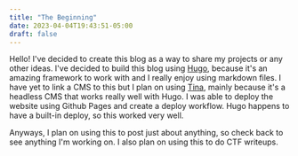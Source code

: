 ```yaml
---
title: "The Beginning"
date: 2023-04-04T19:43:51-05:00
draft: false
---
```

Hello! I've decided to create this blog as a way to share my projects or any other ideas. I've decided to build this blog using [Hugo](https://gohugo.io/), because it's an amazing framework to work with and I really enjoy using markdown files. I have yet to link a CMS to this but I plan on using [Tina](https://tina.io/docs/), mainly because it's a headless CMS that works really well with Hugo. I was able to deploy the website using Github Pages and create a deploy workflow. Hugo happens to have a built-in deploy, so this worked very well.

Anyways, I plan on using this to post just about anything, so check back to see anything I'm working on. I also plan on using this to do CTF writeups.

